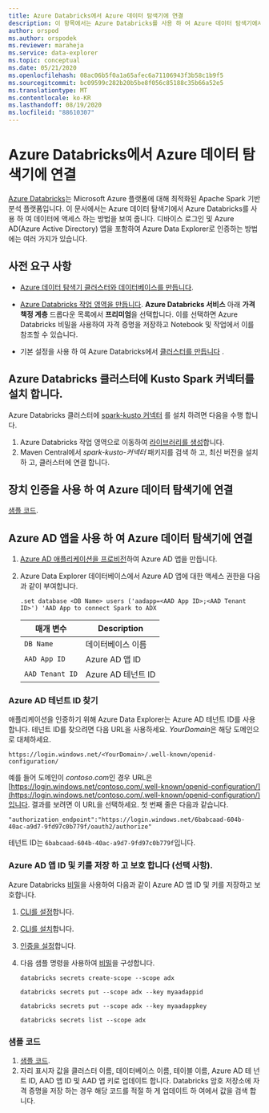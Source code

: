 ```yaml
---
title: Azure Databricks에서 Azure 데이터 탐색기에 연결
description: 이 항목에서는 Azure Databricks를 사용 하 여 Azure 데이터 탐색기에서 데이터에 액세스 하는 방법을 보여 줍니다.
author: orspod
ms.author: orspodek
ms.reviewer: maraheja
ms.service: data-explorer
ms.topic: conceptual
ms.date: 05/21/2020
ms.openlocfilehash: 08ac06b5f0a1a65afec6a71106943f3b58c1b9f5
ms.sourcegitcommit: bc09599c282b20b5be8f056c85188c35b66a52e5
ms.translationtype: MT
ms.contentlocale: ko-KR
ms.lasthandoff: 08/19/2020
ms.locfileid: "88610307"
---
```

# <a name="connect-to-azure-data-explorer-from-azure-databricks"></a>Azure Databricks에서 Azure 데이터 탐색기에 연결

[Azure Databricks](https://docs.microsoft.com/azure/azure-databricks/what-is-azure-databricks)는 Microsoft Azure 플랫폼에 대해 최적화된 Apache Spark 기반 분석 플랫폼입니다. 이 문서에서는 Azure 데이터 탐색기에서 Azure Databricks를 사용 하 여 데이터에 액세스 하는 방법을 보여 줍니다. 디바이스 로그인 및 Azure AD(Azure Active Directory) 앱을 포함하여 Azure Data Explorer로 인증하는 방법에는 여러 가지가 있습니다.
 
## <a name="prerequisites"></a>사전 요구 사항

- [Azure 데이터 탐색기 클러스터와 데이터베이스를 만듭니다](create-cluster-database-portal.md).
- [Azure Databricks 작업 영역을 만듭니다](/azure/azure-databricks/quickstart-create-databricks-workspace-portal#create-an-azure-databricks-workspace). **Azure Databricks 서비스** 아래 **가격 책정 계층** 드롭다운 목록에서 **프리미엄**을 선택합니다. 이를 선택하면 Azure Databricks 비밀을 사용하여 자격 증명을 저장하고 Notebook 및 작업에서 이를 참조할 수 있습니다.

- 기본 설정을 사용 하 여 Azure Databricks에서 [클러스터를 만듭니다](https://docs.azuredatabricks.net/user-guide/clusters/create.html) .

 ## <a name="install-the-kusto-spark-connector-on-your-azure-databricks-cluster"></a>Azure Databricks 클러스터에 Kusto Spark 커넥터를 설치 합니다.

Azure Databricks 클러스터에 [spark-kusto 커넥터](https://mvnrepository.com/artifact/com.microsoft.azure.kusto/spark-kusto-connector) 를 설치 하려면 다음을 수행 합니다.

1. Azure Databricks 작업 영역으로 이동하여 [라이브러리를 생성](https://docs.azuredatabricks.net/user-guide/libraries.html#create-a-library)합니다.
1. Maven Central에서 *spark-kusto-커넥터* 패키지를 검색 하 고, 최신 버전을 설치 하 고, 클러스터에 연결 합니다. 

## <a name="connect-to-azure-data-explorer-by-using-a-device-authentication"></a>장치 인증을 사용 하 여 Azure 데이터 탐색기에 연결

[샘플 코드](https://github.com/Azure/azure-kusto-spark/blob/master/samples/src/main/python/pyKusto.py).

## <a name="connect-to-azure-data-explorer-by-using-an-azure-ad-app"></a>Azure AD 앱을 사용 하 여 Azure 데이터 탐색기에 연결

1. [Azure AD 애플리케이션을 프로비전](kusto/management/access-control/how-to-provision-aad-app.md)하여 Azure AD 앱을 만듭니다.
1. Azure Data Explorer 데이터베이스에서 Azure AD 앱에 대한 액세스 권한을 다음과 같이 부여합니다.

    ```kusto
    .set database <DB Name> users ('aadapp=<AAD App ID>;<AAD Tenant ID>') 'AAD App to connect Spark to ADX
    ```

    | 매개 변수 | Description |
    | - | - |
    | `DB Name` | 데이터베이스 이름 |
    | `AAD App ID` | Azure AD 앱 ID |
    | `AAD Tenant ID` | Azure AD 테넌트 ID |

### <a name="find-your-azure-ad-tenant-id"></a>Azure AD 테넌트 ID 찾기

애플리케이션을 인증하기 위해 Azure Data Explorer는 Azure AD 테넌트 ID를 사용합니다. 테넌트 ID를 찾으려면 다음 URL을 사용하세요. *YourDomain*은 해당 도메인으로 대체하세요.

```
https://login.windows.net/<YourDomain>/.well-known/openid-configuration/
```

예를 들어 도메인이 *contoso.com*인 경우 URL은 [https://login.windows.net/contoso.com/.well-known/openid-configuration/](https://login.windows.net/contoso.com/.well-known/openid-configuration/)입니다. 결과를 보려면 이 URL을 선택하세요. 첫 번째 줄은 다음과 같습니다. 

```
"authorization_endpoint":"https://login.windows.net/6babcaad-604b-40ac-a9d7-9fd97c0b779f/oauth2/authorize"
```

테넌트 ID는 `6babcaad-604b-40ac-a9d7-9fd97c0b779f`입니다. 

### <a name="store-and-secure-your-azure-ad-app-id-and-key-optional"></a>Azure AD 앱 ID 및 키를 저장 하 고 보호 합니다 (선택 사항).  

Azure Databricks [비밀](https://docs.azuredatabricks.net/user-guide/secrets/index.html#secrets)을 사용하여 다음과 같이 Azure AD 앱 ID 및 키를 저장하고 보호합니다.

1. [CLI를 설정](https://docs.azuredatabricks.net/user-guide/dev-tools/databricks-cli.html#set-up-the-cli)합니다.
1. [CLI를 설치](https://docs.azuredatabricks.net/user-guide/dev-tools/databricks-cli.html#install-the-cli)합니다. 
1. [인증을 설정](https://docs.azuredatabricks.net/user-guide/dev-tools/databricks-cli.html#set-up-authentication)합니다.
1. 다음 샘플 명령을 사용하여 [비밀](https://docs.azuredatabricks.net/user-guide/secrets/index.html#secrets)을 구성합니다.

    ```databricks secrets create-scope --scope adx```

    ```databricks secrets put --scope adx --key myaadappid```

    ```databricks secrets put --scope adx --key myaadappkey```

    ```databricks secrets list --scope adx```

### <a name="sample-code"></a>샘플 코드

1. [샘플 코드](https://github.com/Azure/azure-kusto-spark/blob/master/samples/src/main/python/pyKusto.py). 
1. 자리 표시자 값을 클러스터 이름, 데이터베이스 이름, 테이블 이름, Azure AD 테 넌 트 ID, AAD 앱 ID 및 AAD 앱 키로 업데이트 합니다. Databricks 암호 저장소에 자격 증명을 저장 하는 경우 해당 코드를 적절 하 게 업데이트 하 여에서 값을 검색 합니다.
